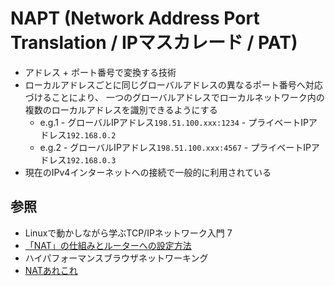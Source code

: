 # NAPT (Network Address Port Translation / IPマスカレード / PAT)
- アドレス + ポート番号で変換する技術
- ローカルアドレスごとに同じグローバルアドレスの異なるポート番号へ対応づけることにより、
  一つのグローバルアドレスでローカルネットワーク内の複数のローカルアドレスを識別できるようにする
  - e.g.1 - グローバルIPアドレス`198.51.100.xxx:1234` - プライベートIPアドレス`192.168.0.2`
  - e.g.2 - グローバルIPアドレス`198.51.100.xxx:4567` - プライベートIPアドレス`192.168.0.3`
- 現在のIPv4インターネットへの接続で一般的に利用されている

## 参照
- Linuxで動かしながら学ぶTCP/IPネットワーク入門 7
- [「NAT」の仕組みとルーターへの設定方法 ](https://www.atmarkit.co.jp/ait/articles/1512/03/news018.html)
- ハイパフォーマンスブラウザネットワーキング
- [NATあれこれ](https://tech.zms.co.jp/nat%E3%81%82%E3%82%8C%E3%81%93%E3%82%8C/)
